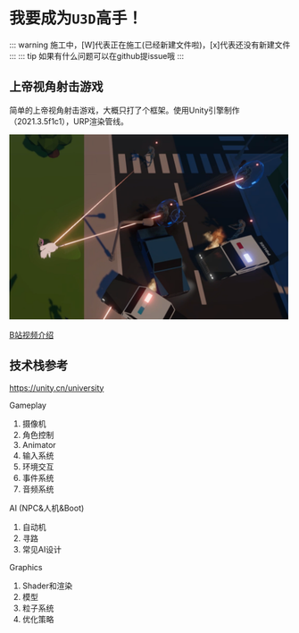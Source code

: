 # 我要成为`U3D`高手！
::: warning
施工中，[W]代表正在施工(已经新建文件啦)，[x]代表还没有新建文件
:::
::: tip
如果有什么问题可以在github提issue哦
:::


## 上帝视角射击游戏
简单的上帝视角射击游戏，大概只打了个框架。使用Unity引擎制作（2021.3.5f1c1），URP渲染管线。

<img  width="500" src="./img/top-down-shoot.png" />

[B站视频介绍](https://www.bilibili.com/video/BV1Uh4y1N7sK/)

## 技术栈参考
https://unity.cn/university

Gameplay
1. 摄像机
2. 角色控制
3. Animator
4. 输入系统
5. 环境交互
6. 事件系统
7. 音频系统

AI (NPC&人机&Boot)
1. 自动机
2. 寻路
3. 常见AI设计

Graphics
1. Shader和渲染
2. 模型
3. 粒子系统
4. 优化策略

